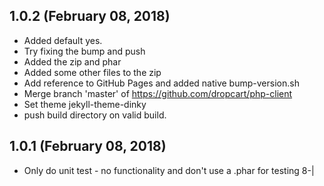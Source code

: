 ## 1.0.2 (February 08, 2018)
  - Added default yes.
  - Try fixing the bump and push
  - Added the zip and phar
  - Added some other files to the zip
  - Add reference to GitHub Pages and added native bump-version.sh
  - Merge branch 'master' of https://github.com/dropcart/php-client
  - Set theme jekyll-theme-dinky
  - push build directory on valid build.

## 1.0.1 (February 08, 2018)
  - Only do unit test - no functionality and don't use a .phar for testing 8-|

